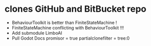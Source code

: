 # clones GitHub and BitBucket repo 
- BehaviourToolkit is better than FiniteStateMachine !
- FiniteStateMachine conflicting with BehaviourToolkit !!!
- Add submodule LimboAI
- Pull Godot Docs
	promisor = true
	partialclonefilter = tree:0
